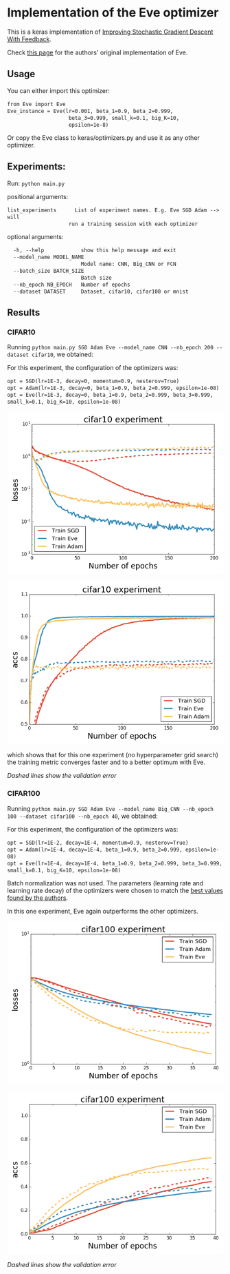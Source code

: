 # Implementation of the Eve optimizer


This is a keras implementation of [Improving Stochastic Gradient Descent With Feedback](https://arxiv.org/pdf/1611.01505v1.pdf).

Check [this page](https://github.com/jayanthkoushik/sgd-feedback/blob/master/src/eve.py) for the authors' original implementation of Eve.

## Usage

You can either import this optimizer:

    from Eve import Eve
    Eve_instance = Eve(lr=0.001, beta_1=0.9, beta_2=0.999,
                        beta_3=0.999, small_k=0.1, big_K=10,
                        epsilon=1e-8)


Or copy the Eve class to keras/optimizers.py and use it as any other optimizer.

## Experiments:

Run: `python main.py`


positional arguments:

    list_experiments      List of experiment names. E.g. Eve SGD Adam --> will
                        run a training session with each optimizer

optional arguments:

      -h, --help            show this help message and exit
      --model_name MODEL_NAME
                            Model name: CNN, Big_CNN or FCN
      --batch_size BATCH_SIZE
                            Batch size
      --nb_epoch NB_EPOCH   Number of epochs
      --dataset DATASET     Dataset, cifar10, cifar100 or mnist


## Results

### CIFAR10

Running `python main.py SGD Adam Eve --model_name CNN --nb_epoch 200 --dataset cifar10`, we obtained:

For this experiment, the configuration of the optimizers was:

    opt = SGD(lr=1E-3, decay=0, momentum=0.9, nesterov=True)
    opt = Adam(lr=1E-3, decay=0, beta_1=0.9, beta_2=0.999, epsilon=1e-08)
    opt = Eve(lr=1E-3, decay=0, beta_1=0.9, beta_2=0.999, beta_3=0.999, small_k=0.1, big_K=10, epsilon=1e-08)

![CIFAR10](./figures/cifar10_results_losses.png)

![CIFAR10](./figures/cifar10_results_accs.png)

which shows that for this one experiment (no hyperparameter grid search) the training metric converges faster and to a better optimum with Eve.

*Dashed lines show the validation error*

### CIFAR100

Running `python main.py SGD Adam Eve --model_name Big_CNN --nb_epoch 100 --dataset cifar100 --nb_epoch 40`, we obtained:

For this experiment, the configuration of the optimizers was:

    opt = SGD(lr=1E-2, decay=1E-4, momentum=0.9, nesterov=True)
    opt = Adam(lr=1E-4, decay=1E-4, beta_1=0.9, beta_2=0.999, epsilon=1e-08)
    opt = Eve(lr=1E-4, decay=1E-4, beta_1=0.9, beta_2=0.999, beta_3=0.999, small_k=0.1, big_K=10, epsilon=1e-08)

Batch normalization was not used.
The parameters (learning rate and learning rate decay) of the optimizers were chosen to match the [best values found by the authors](https://github.com/jayanthkoushik/sgd-feedback/issues/2).

In this one experiment, Eve again outperforms the other optimizers.

![CIFAR100](./figures/cifar100_results_losses.png)

![CIFAR100](./figures/cifar100_results_accs.png)

*Dashed lines show the validation error*